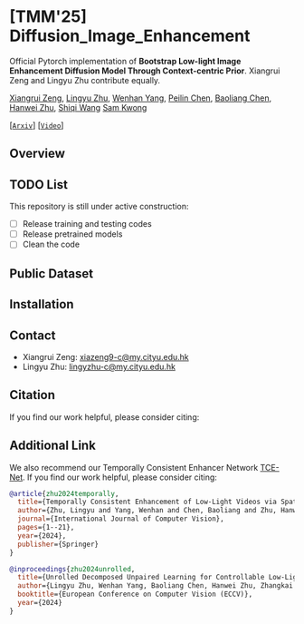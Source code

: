 # [TMM'25] Diffusion_Image_Enhancement
Official Pytorch implementation of **Bootstrap Low-light Image Enhancement Diffusion Model Through Context-centric Prior**. Xiangrui Zeng and Lingyu Zhu contribute equally.

[Xiangrui Zeng](),
[Lingyu Zhu](https://scholar.google.com/citations?user=IhyTEDkAAAAJ&hl=zh-CN),
[Wenhan Yang](https://scholar.google.com/citations?user=S8nAnakAAAAJ&hl=zh-CN),
[Peilin Chen](https://scholar.google.com.tw/citations?user=b9k152sAAAAJ&hl=en),
[Baoliang Chen](https://scholar.google.com.tw/citations?user=w_WL27oAAAAJ&hl=en),
[Hanwei Zhu](https://scholar.google.com.tw/citations?user=-52izjkAAAAJ&hl=en),
[Shiqi Wang](https://scholar.google.com.tw/citations?user=Pr7s2VUAAAAJ&hl=en)
[Sam Kwong](https://scholar.google.com.tw/citations?user=_PVI6EAAAAAJ&hl=en)

[[`Arxiv`](http://arxiv.org/abs/)] [[`Video`]()] 

## Overview


## TODO List
This repository is still under active construction:
- [ ] Release training and testing codes
- [ ] Release pretrained models
- [ ] Clean the code

## Public Dataset


## Installation

## Contact

- Xiangrui Zeng: xiazeng9-c@my.cityu.edu.hk
- Lingyu Zhu: lingyzhu-c@my.cityu.edu.hk

## Citation

If you find our work helpful, please consider citing:



## Additional Link

We also recommend our Temporally Consistent Enhancer Network [TCE-Net](https://github.com/lingyzhu0101/low-light-video-enhancement.git). If you find our work helpful, please consider citing:

```bibtex
@article{zhu2024temporally,
  title={Temporally Consistent Enhancement of Low-Light Videos via Spatial-Temporal Compatible Learning},
  author={Zhu, Lingyu and Yang, Wenhan and Chen, Baoliang and Zhu, Hanwei and Meng, Xiandong and Wang, Shiqi},
  journal={International Journal of Computer Vision},
  pages={1--21},
  year={2024},
  publisher={Springer}
}
```

```bibtex
@inproceedings{zhu2024unrolled,
  title={Unrolled Decomposed Unpaired Learning for Controllable Low-Light Video Enhancement},
  author={Lingyu Zhu, Wenhan Yang, Baoliang Chen, Hanwei Zhu, Zhangkai Ni, Qi Mao, and Shiqi Wang},
  booktitle={European Conference on Computer Vision (ECCV)},
  year={2024}
}

```
